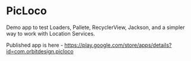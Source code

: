 # PicLoco
Demo app to test Loaders, Pallete, RecyclerView, Jackson, and a simpler way to work with Location Services.

Published app is here - https://play.google.com/store/apps/details?id=com.orbitdesign.picloco
